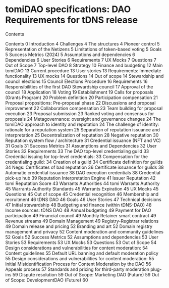 # tomiDAO specifications: DAO Requirements for tDNS release

Contents

Contents	0
Introduction	4
Challenges	4
The structures	4
Pioneer control	5
Representation of the Netizens	5
Limitations of token-based voting	5
Goals	5
Success Metrics (2024)	5
Assumptions and dependencies	6
Dependencies	6
User Stories	6
Requirements	7
UX Mocks	7
Questions	7
Out of Scope	7
Top-level DAO	8
Strategy	10
Finance and budgeting	12
Main tomiDAO	13
Current procedure	13
User stories	13
Requirements: Immediate functionality	13
UX mocks	14
Questions	14
Out of scope	14
Stewardship and council elections	15
Council Elections Procedure	16
Requirements	16
Responsibilities of the first DAO Stewardship council	17
Approval of the council	18
Application	18
Voting	19
Establishment	19
Calls for proposals (Grants Program)	20
Problem definition	20
Participation compensation	21
Proposal propositions: Pre-proposal phase	22
Discussions and proposal improvement	22
Collaboration compensation	23
Team building for proposal execution	23
Proposal submission	23
Ranked voting and consensus for proposals	24
Metagovernance: oversight and governance changes	24
The tomiDAO approach to identity and reputation	24
The challenge of identity: rationale for a reputation system	25
Separation of reputation issuance and interpretation	25
Decentralization of reputation	28
Negative reputation	30
Reputation system flow / architecture	31
Credential issuance (NFT and VC)	31
Goals	31
Success Metrics	31
Assumptions and Dependencies	32
User Stories	32
Requirements	33
The DAO top-level credentialing guild	33
Credential issuing for top-level credentials:	33
Compensation for the credentialing guild:	34
Creation of a guild	34
Certificate definition for guilds	34
Negs: Certificates of bad reputation	36
Certificate issuance for guilds	38
Automatic credential issuance	38
DAO execution credentials	38
Credential pick-up hub	39
Reputation Interpretation Engine	41
Issuer Reputation	42
tomi Reputation Score	43
Warrants Authorities	44
tomi Warrants Authority	45
Warrants Authority Standards	45
Warrants Expiration	45
UX Mocks	45
Questions	45
Out of scope	45
Credential recognition	46
Membership and recruitment	46
tDNS DAO	46
Goals	46
User Stories	47
Technical decisions	47
Initial stewardship	48
Budgeting and finance (within tDNS-DAO)	48
Income sources: tDNS DAO	48
Annual budgeting	49
Payment for DAO participation	49
Financial council	49
Monthly Retainer smart contract	49
Revenue streams	49
Domain Management	49
Registry-Registrar relations	49
Domain release and pricing	52
Branding and art	52
Domain registry management and privacy	52
Content moderation and community guidelines	52
Goals	52
Success Metrics	52
Assumptions and dependencies	53
User Stories	53
Requirements	53
UX Mocks	53
Questions	53
Out of Scope	54
Design considerations and vulnerabilities for content moderation:	54
Content guidelines	55
Default URL banning and default moderation policy	55
Design considerations and vulnerabilities for content moderation:	55
Initial Misidentification Process for Content Moderation by the DAO	56
Appeals process	57
Standards and pricing for third-party moderation plug-ins	59
Dispute resolution	59
Out of Scope: Marketing DAO (Future)	59
Out of Scope: DevelopmentDAO (Future)	60



